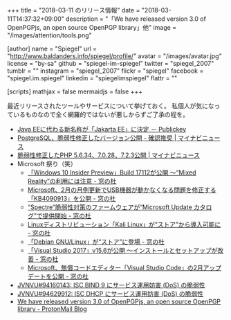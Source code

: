 +++
title = "2018-03-11 のリリース情報"
date =  "2018-03-11T14:37:32+09:00"
description = "「We have released version 3.0 of OpenPGPjs, an open source OpenPGP library」他"
image = "/images/attention/tools.png"

[author]
  name      = "Spiegel"
  url       = "http://www.baldanders.info/spiegel/profile/"
  avatar    = "/images/avatar.jpg"
  license   = "by-sa"
  github    = "spiegel-im-spiegel"
  twitter   = "spiegel_2007"
  tumblr    = ""
  instagram = "spiegel_2007"
  flickr    = "spiegel"
  facebook  = "spiegel.im.spiegel"
  linkedin  = "spiegelimspiegel"
  flattr    = ""

[scripts]
  mathjax = false
  mermaidjs = false
+++

最近リリースされたツールやサービスについて挙げておく。
私個人が気になっているものなので全く網羅的ではないが悪しからずご了承の程を。

- [Java EEに代わる新名称が「Jakarta EE」に決定 － Publickey](http://www.publickey1.jp/blog/18/java_eejakarta_ee.html)
- [PostgreSQL、脆弱性修正したバージョン公開 - 確認推奨 | マイナビニュース](https://news.mynavi.jp/article/20180304-592713/)
- [脆弱性修正したPHP 5.6.34、7.0.28、7.2.3公開 | マイナビニュース](https://news.mynavi.jp/article/20180304-592704/)
- Microsoft 祭り（笑）
    - [「Windows 10 Insider Preview」Build 17112が公開 ～“Mixed Reality”の利用には注意 - 窓の杜](https://forest.watch.impress.co.jp/docs/news/1109773.html)
    - [Microsoft、2月の月例更新でUSB機器が動かなくなる問題を修正する「KB4090913」を公開 - 窓の杜](https://forest.watch.impress.co.jp/docs/news/1109967.html)
    - [“Spectre”脆弱性対策のファームウェアが“Microsoft Update カタログ”で提供開始 - 窓の杜](https://forest.watch.impress.co.jp/docs/news/1109731.html)
    - [Linuxディストリビューション「Kali Linux」が“ストア”から導入可能に - 窓の杜](https://forest.watch.impress.co.jp/docs/news/1109959.html)
    - [「Debian GNU/Linux」が“ストア”に登場 - 窓の杜](https://forest.watch.impress.co.jp/docs/news/1110173.html)
    - [「Visual Studio 2017」v15.6が公開 ～インストールとセットアップが改善 - 窓の杜](https://forest.watch.impress.co.jp/docs/news/1109995.html)
    - [Microsoft、無償コードエディター「Visual Studio Code」の2月アップデートを公開 - 窓の杜](https://forest.watch.impress.co.jp/docs/news/1110483.html)
- [JVNVU#94160143: ISC BIND 9 にサービス運用妨害 (DoS) の脆弱性](http://jvn.jp/vu/JVNVU94160143/)
- [JVNVU#94629912: ISC DHCP にサービス運用妨害 (DoS) の脆弱性](http://jvn.jp/vu/JVNVU94629912/)
- [We have released version 3.0 of OpenPGPjs, an open source OpenPGP library - ProtonMail Blog](https://protonmail.com/blog/openpgpjs-3-release/)
